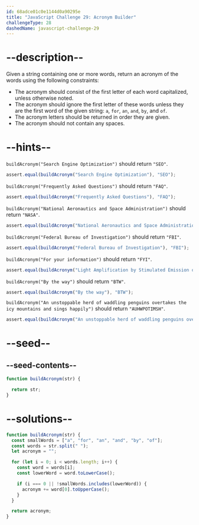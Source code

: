 ```yaml
---
id: 68adce01c0e1144d0a90295e
title: "JavaScript Challenge 29: Acronym Builder"
challengeType: 28
dashedName: javascript-challenge-29
---
```


# --description--

Given a string containing one or more words, return an acronym of the words using the following constraints:

- The acronym should consist of the first letter of each word capitalized, unless otherwise noted.
- The acronym should ignore the first letter of these words unless they are the first word of the given string: `a`, `for`, `an`, `and`, `by`, and `of`.
- The acronym letters should be returned in order they are given.
- The acronym should not contain any spaces.

# --hints--

`buildAcronym("Search Engine Optimization")` should return `"SEO"`.

```js
assert.equal(buildAcronym("Search Engine Optimization"), "SEO");
```

`buildAcronym("Frequently Asked Questions")` should return `"FAQ"`.

```js
assert.equal(buildAcronym("Frequently Asked Questions"), "FAQ");
```

`buildAcronym("National Aeronautics and Space Administration")` should return `"NASA"`.

```js
assert.equal(buildAcronym("National Aeronautics and Space Administration"), "NASA");
```

`buildAcronym("Federal Bureau of Investigation")` should return `"FBI"`.

```js
assert.equal(buildAcronym("Federal Bureau of Investigation"), "FBI");
```

`buildAcronym("For your information")` should return `"FYI"`.

```js
assert.equal(buildAcronym("Light Amplification by Stimulated Emission of Radiation"), "LASER");
```

`buildAcronym("By the way")` should return `"BTW"`.

```js
assert.equal(buildAcronym("By the way"), "BTW");
```

`buildAcronym("An unstoppable herd of waddling penguins overtakes the icy mountains and sings happily")` should return `"AUHWPOTIMSH"`.

```js
assert.equal(buildAcronym("An unstoppable herd of waddling penguins overtakes the icy mountains and sings happily"), "AUHWPOTIMSH");
```

# --seed--

## --seed-contents--

```js
function buildAcronym(str) {

  return str;
}
```

# --solutions--

```js
function buildAcronym(str) {
  const smallWords = ["a", "for", "an", "and", "by", "of"];
  const words = str.split(" ");
  let acronym = "";

  for (let i = 0; i < words.length; i++) {
    const word = words[i];
    const lowerWord = word.toLowerCase();

    if (i === 0 || !smallWords.includes(lowerWord)) {
      acronym += word[0].toUpperCase();
    }
  }

  return acronym;
}
```
